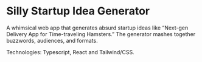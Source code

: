 # Silly Startup Idea Generator

A whimsical web app that generates absurd startup ideas like “Next-gen Delivery App for Time-traveling Hamsters.” The generator mashes together buzzwords, audiences, and formats.

Technologies: Typescript, React and Tailwind/CSS.
